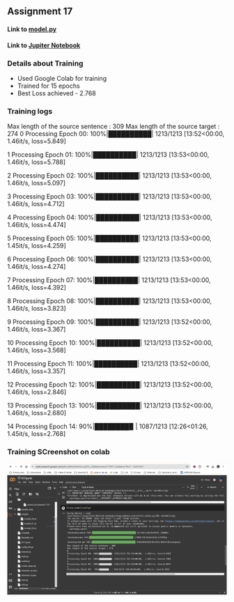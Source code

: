 ## Assignment 17

#### Link to [model.py](./model.py)
#### Link to [Jupiter Notebook](./S17.ipynb)

### Details about Training
- Used Google Colab for training
- Trained for 15 epochs
- Best Loss achieved - 2.768

### Training logs 
Max length of the source sentence : 309
Max length of the source target : 274
0
Processing Epoch 00: 100%|██████████| 1213/1213 [13:52<00:00,  1.46it/s, loss=5.849]


1
Processing Epoch 01: 100%|██████████| 1213/1213 [13:53<00:00,  1.46it/s, loss=5.788]


2
Processing Epoch 02: 100%|██████████| 1213/1213 [13:53<00:00,  1.46it/s, loss=5.097]


3
Processing Epoch 03: 100%|██████████| 1213/1213 [13:53<00:00,  1.46it/s, loss=4.712]


4
Processing Epoch 04: 100%|██████████| 1213/1213 [13:53<00:00,  1.46it/s, loss=4.474]


5
Processing Epoch 05: 100%|██████████| 1213/1213 [13:53<00:00,  1.45it/s, loss=4.259]


6
Processing Epoch 06: 100%|██████████| 1213/1213 [13:53<00:00,  1.46it/s, loss=4.274]


7
Processing Epoch 07: 100%|██████████| 1213/1213 [13:53<00:00,  1.46it/s, loss=4.392]


8
Processing Epoch 08: 100%|██████████| 1213/1213 [13:53<00:00,  1.46it/s, loss=3.823]


9
Processing Epoch 09: 100%|██████████| 1213/1213 [13:52<00:00,  1.46it/s, loss=3.367]


10
Processing Epoch 10: 100%|██████████| 1213/1213 [13:52<00:00,  1.46it/s, loss=3.568]


11
Processing Epoch 11: 100%|██████████| 1213/1213 [13:52<00:00,  1.46it/s, loss=3.357]


12
Processing Epoch 12: 100%|██████████| 1213/1213 [13:52<00:00,  1.46it/s, loss=2.846]


13
Processing Epoch 13: 100%|██████████| 1213/1213 [13:52<00:00,  1.46it/s, loss=2.680]


14
Processing Epoch 14:  90%|████████▉ | 1087/1213 [12:26<01:26,  1.45it/s, loss=2.768]


### Training SCreenshot on colab 
![Training progress image](./images/Screenshot_training.png)
